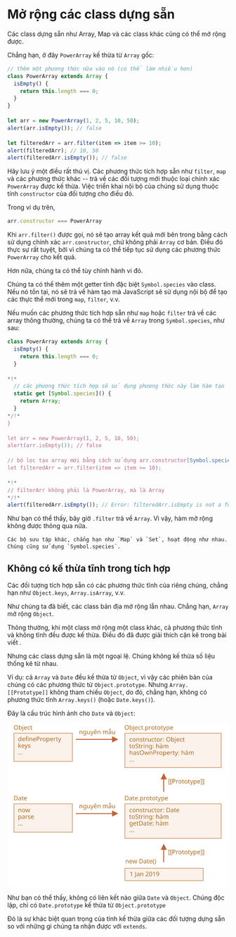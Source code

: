 
# Mở rộng các class dựng sẵn

Các class dựng sẵn như Array, Map và các class khác cũng có thể mở rộng được.

Chẳng hạn, ở đây `PowerArray` kế thừa từ `Array` gốc:

```js run
// thêm một phương thức nữa vào nó (có thể làm nhiều hơn)
class PowerArray extends Array {
  isEmpty() {
    return this.length === 0;
  }
}

let arr = new PowerArray(1, 2, 5, 10, 50);
alert(arr.isEmpty()); // false

let filteredArr = arr.filter(item => item >= 10);
alert(filteredArr); // 10, 50
alert(filteredArr.isEmpty()); // false
```

Hãy lưu ý một điều rất thú vị. Các phương thức tích hợp sẵn như `filter`, `map` và các phương thức khác -- trả về các đối tượng mới thuộc loại chính xác `PowerArray` được kế thừa. Việc triển khai nội bộ của chúng sử dụng thuộc tính `constructor` của đối tượng cho điều đó.

Trong ví dụ trên,
```js
arr.constructor === PowerArray
```

Khi `arr.filter()` được gọi, nó sẽ tạo array kết quả mới bên trong bằng cách sử dụng chính xác `arr.constructor`, chứ không phải `Array` cơ bản. Điều đó thực sự rất tuyệt, bởi vì chúng ta có thể tiếp tục sử dụng các phương thức `PowerArray` cho kết quả.

Hơn nữa, chúng ta có thể tùy chỉnh hành vi đó.

Chúng ta có thể thêm một getter tĩnh đặc biệt `Symbol.species` vào class. Nếu nó tồn tại, nó sẽ trả về hàm tạo mà JavaScript sẽ sử dụng nội bộ để tạo các thực thể mới trong `map`, `filter`, v.v.

Nếu muốn các phương thức tích hợp sẵn như `map` hoặc `filter` trả về các array thông thường, chúng ta có thể trả về `Array` trong `Symbol.species`, như sau:

```js run
class PowerArray extends Array {
  isEmpty() {
    return this.length === 0;
  }

*!*
  // các phương thức tích hợp sẽ sử dụng phương thức này làm hàm tạo
  static get [Symbol.species]() {
    return Array;
  }
*/!*
}

let arr = new PowerArray(1, 2, 5, 10, 50);
alert(arr.isEmpty()); // false

// bộ lọc tạo array mới bằng cách sử dụng arr.constructor[Symbol.species] làm hàm tạo
let filteredArr = arr.filter(item => item >= 10);

*!*
// filterArr không phải là PowerArray, mà là Array
*/!*
alert(filteredArr.isEmpty()); // Error: filteredArr.isEmpty is not a function
```

Như bạn có thể thấy, bây giờ `.filter` trả về `Array`. Vì vậy, hàm mở rộng không được thông qua nữa.

```smart header="Các bộ sưu tập khác hoạt động tương tự"
Các bộ sưu tập khác, chẳng hạn như `Map` và `Set`, hoạt động như nhau. Chúng cũng sử dụng `Symbol.species`.
```

## Không có kế thừa tĩnh trong tích hợp

Các đối tượng tích hợp sẵn có các phương thức tĩnh của riêng chúng, chẳng hạn như `Object.keys`, `Array.isArray`, v.v.

Như chúng ta đã biết, các class bản địa mở rộng lẫn nhau. Chẳng hạn, `Array` mở rộng `Object`.

Thông thường, khi một class mở rộng một class khác, cả phương thức tĩnh và không tĩnh đều được kế thừa. Điều đó đã được giải thích cặn kẽ trong bài viết [](info:static-properties-methods#statics-and-inheritance).

Nhưng các class dựng sẵn là một ngoại lệ. Chúng không kế thừa số liệu thống kê từ nhau.

Ví dụ: cả `Array` và `Date` đều kế thừa từ `Object`, vì vậy các phiên bản của chúng có các phương thức từ `Object.prototype`. Nhưng `Array.[[Prototype]]` không tham chiếu `Object`, do đó, chẳng hạn, không có phương thức tĩnh `Array.keys()` (hoặc `Date.keys()`).

Đây là cấu trúc hình ảnh cho `Date` và `Object`:

![](object-date-inheritance.svg)

Như bạn có thể thấy, không có liên kết nào giữa `Date` và `Object`. Chúng độc lập, chỉ có `Date.prototype` kế thừa từ `Object.prototype`

Đó là sự khác biệt quan trọng của tính kế thừa giữa các đối tượng dựng sẵn so với những gì chúng ta nhận được với `extends`.
